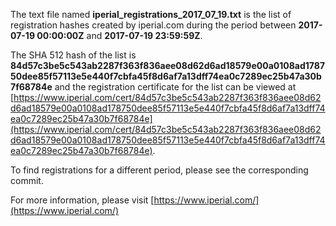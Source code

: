 The text file named **iperial_registrations_2017_07_19.txt** is the list of registration hashes created by iperial.com during the period between **2017-07-19 00:00:00Z** and **2017-07-19 23:59:59Z**.

The SHA 512 hash of the list is **84d57c3be5c543ab2287f363f836aee08d62d6ad18579e00a0108ad178750dee85f57113e5e440f7cbfa45f8d6af7a13dff74ea0c7289ec25b47a30b7f68784e** and the registration certificate for the list can be viewed at [https://www.iperial.com/cert/84d57c3be5c543ab2287f363f836aee08d62d6ad18579e00a0108ad178750dee85f57113e5e440f7cbfa45f8d6af7a13dff74ea0c7289ec25b47a30b7f68784e](https://www.iperial.com/cert/84d57c3be5c543ab2287f363f836aee08d62d6ad18579e00a0108ad178750dee85f57113e5e440f7cbfa45f8d6af7a13dff74ea0c7289ec25b47a30b7f68784e).

To find registrations for a different period, please see the corresponding commit.

For more information, please visit [https://www.iperial.com/](https://www.iperial.com/)
